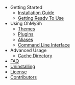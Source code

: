 - Getting Started
  - [Installation Guide](/getting-started/install)
  - [Getting Ready To Use](/getting-started/ready)
- Using OhMySh
  - [Themes](/using/theme)
  - [Plugins](/using/plugin)
  - [Aliases](/using/alias)
  - [Command Line Interface](using/cli)
- Advanced Usage
  - [Cache Directory](/using/cache)
- [FAQ](/other/faq.md)
- [Uninstalling](/other/uninstall)
- [License](/other/license)
- [Contributors](/other/cont)
